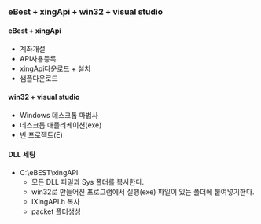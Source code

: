 ### eBest + xingApi + win32 + visual studio

#### eBest + xingApi
- 계좌개설
- API사용등록
- xingApi다운로드 + 설치
- 샘플다운로드

#### win32 + visual studio
- Windows 데스크톱 마법사
- 데스크톱 애플리케이션(exe)
- 빈 프로젝트(E)

#### DLL 세팅
- C:\eBEST\xingAPI
  - 모든 DLL 파일과 Sys 폴더를 복사한다.
  - win32로 만들어진 프로그램에서 실행(exe) 파일이 있는 폴더에 붙여넣기한다.
  - IXingAPI.h 복사
  - packet 폴더생성
